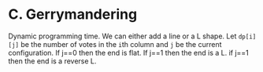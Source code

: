 # C. Gerrymandering
Dynamic programming time. We can either add a line or a L shape. Let `dp[i][j]` be the number of votes in the `i`th column and `j` be the current configuration. If j==0 then the end is flat. If j==1 then the end is a L. if j==1 then the end is a reverse L.

